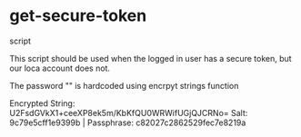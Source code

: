 # get-secure-token
script

This script should be used when the logged in user has a secure token, but our loca account does not.

The password "" is hardcoded using encrpyt strings function

Encrypted String: U2FsdGVkX1+ceeXP8ek5m/KbKfQU0WRWifUGjQJCRNo=
Salt: 9c79e5cff1e9399b | Passphrase: c82027c2862529fec7e8219a
